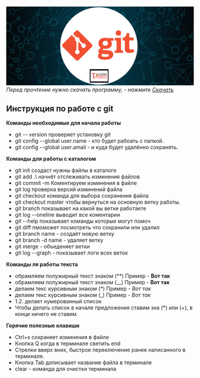 ![Картинка git](git.jpg)
*Перед прочтение нужно скачать программу, - нажмите [Скачать](https://git-scm.com/download/win)*

## Инструкция по работе с git

**Команды необходимые для начала работы**
* git -- version проверяет установку git
* git config --global user.name - кто будет рабоать с папкой.
* git config --global user.amail - и куда будет удалённо сохранять.

**Команды для работы с каталогом**
* git init создаст нужны файлы в каталоге
* git add .\ начнёт отслеживать изминения файлов
* git commit -m Коментируем изминения в файле
* git log проверка версий изминений файла
* git checkout команда для выбора сохранения файла
* git checkout master чтобы вернуться на основную ветку работы.
* git branch показывает на какой вы ветке работаете
* git log --oneline выводит все коментарии
* git --help показывает команды которые могут помоч
* git diff пмоможет посмотреть что сохранили или удалил
* git branch name - создаёт новую ветку
* git branch -d name - удаляет ветку
* git merge - объеденяет ветки
* git log --graph - показывает логи всех веток

**Команды ля работы текста**
* обрамляем полужирный текст знаком (**) Пример - **Вот так**
* обрамляем полужирный текст знаком (__) Пример - __Вот так__
* делаем текс курсивным знаком (*) Пример - *Вот так*
* делаем текс курсивным знаком (_) Пример - _Вот так_
* 1.2. делает нумерованный список
* Чтобы делать список в начале предложения ставим зна (*) или (+), в конце ничего не ставим.

**Горячие полезные клавиши**
* Ctrl+s сохраняет изминения в файле
* Кнопка Q когда в терминале светить end
* Стрелки вверх вних, быстрое переключение ранее написанного в терминале.
* Кнопка Tab дописывает название файла в терминале
* clear - команда для очистки терминала
